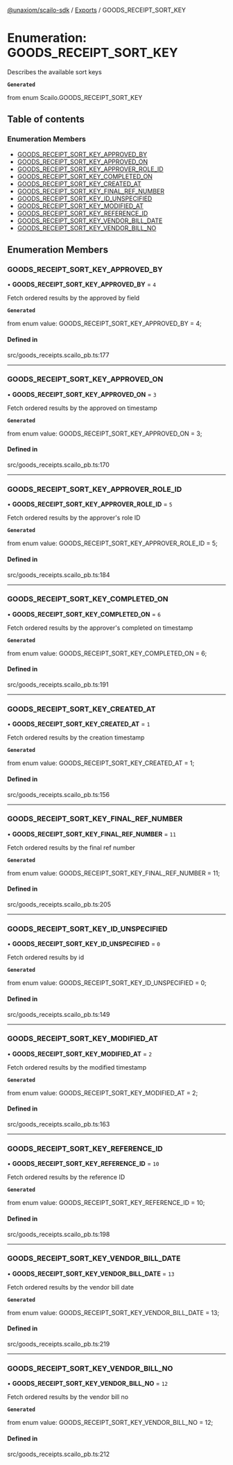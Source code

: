 [@unaxiom/scailo-sdk](../README.md) / [Exports](../modules.md) / GOODS\_RECEIPT\_SORT\_KEY

# Enumeration: GOODS\_RECEIPT\_SORT\_KEY

Describes the available sort keys

**`Generated`**

from enum Scailo.GOODS_RECEIPT_SORT_KEY

## Table of contents

### Enumeration Members

- [GOODS\_RECEIPT\_SORT\_KEY\_APPROVED\_BY](GOODS_RECEIPT_SORT_KEY.md#goods_receipt_sort_key_approved_by)
- [GOODS\_RECEIPT\_SORT\_KEY\_APPROVED\_ON](GOODS_RECEIPT_SORT_KEY.md#goods_receipt_sort_key_approved_on)
- [GOODS\_RECEIPT\_SORT\_KEY\_APPROVER\_ROLE\_ID](GOODS_RECEIPT_SORT_KEY.md#goods_receipt_sort_key_approver_role_id)
- [GOODS\_RECEIPT\_SORT\_KEY\_COMPLETED\_ON](GOODS_RECEIPT_SORT_KEY.md#goods_receipt_sort_key_completed_on)
- [GOODS\_RECEIPT\_SORT\_KEY\_CREATED\_AT](GOODS_RECEIPT_SORT_KEY.md#goods_receipt_sort_key_created_at)
- [GOODS\_RECEIPT\_SORT\_KEY\_FINAL\_REF\_NUMBER](GOODS_RECEIPT_SORT_KEY.md#goods_receipt_sort_key_final_ref_number)
- [GOODS\_RECEIPT\_SORT\_KEY\_ID\_UNSPECIFIED](GOODS_RECEIPT_SORT_KEY.md#goods_receipt_sort_key_id_unspecified)
- [GOODS\_RECEIPT\_SORT\_KEY\_MODIFIED\_AT](GOODS_RECEIPT_SORT_KEY.md#goods_receipt_sort_key_modified_at)
- [GOODS\_RECEIPT\_SORT\_KEY\_REFERENCE\_ID](GOODS_RECEIPT_SORT_KEY.md#goods_receipt_sort_key_reference_id)
- [GOODS\_RECEIPT\_SORT\_KEY\_VENDOR\_BILL\_DATE](GOODS_RECEIPT_SORT_KEY.md#goods_receipt_sort_key_vendor_bill_date)
- [GOODS\_RECEIPT\_SORT\_KEY\_VENDOR\_BILL\_NO](GOODS_RECEIPT_SORT_KEY.md#goods_receipt_sort_key_vendor_bill_no)

## Enumeration Members

### GOODS\_RECEIPT\_SORT\_KEY\_APPROVED\_BY

• **GOODS\_RECEIPT\_SORT\_KEY\_APPROVED\_BY** = ``4``

Fetch ordered results by the approved by field

**`Generated`**

from enum value: GOODS_RECEIPT_SORT_KEY_APPROVED_BY = 4;

#### Defined in

src/goods_receipts.scailo_pb.ts:177

___

### GOODS\_RECEIPT\_SORT\_KEY\_APPROVED\_ON

• **GOODS\_RECEIPT\_SORT\_KEY\_APPROVED\_ON** = ``3``

Fetch ordered results by the approved on timestamp

**`Generated`**

from enum value: GOODS_RECEIPT_SORT_KEY_APPROVED_ON = 3;

#### Defined in

src/goods_receipts.scailo_pb.ts:170

___

### GOODS\_RECEIPT\_SORT\_KEY\_APPROVER\_ROLE\_ID

• **GOODS\_RECEIPT\_SORT\_KEY\_APPROVER\_ROLE\_ID** = ``5``

Fetch ordered results by the approver's role ID

**`Generated`**

from enum value: GOODS_RECEIPT_SORT_KEY_APPROVER_ROLE_ID = 5;

#### Defined in

src/goods_receipts.scailo_pb.ts:184

___

### GOODS\_RECEIPT\_SORT\_KEY\_COMPLETED\_ON

• **GOODS\_RECEIPT\_SORT\_KEY\_COMPLETED\_ON** = ``6``

Fetch ordered results by the approver's completed on timestamp

**`Generated`**

from enum value: GOODS_RECEIPT_SORT_KEY_COMPLETED_ON = 6;

#### Defined in

src/goods_receipts.scailo_pb.ts:191

___

### GOODS\_RECEIPT\_SORT\_KEY\_CREATED\_AT

• **GOODS\_RECEIPT\_SORT\_KEY\_CREATED\_AT** = ``1``

Fetch ordered results by the creation timestamp

**`Generated`**

from enum value: GOODS_RECEIPT_SORT_KEY_CREATED_AT = 1;

#### Defined in

src/goods_receipts.scailo_pb.ts:156

___

### GOODS\_RECEIPT\_SORT\_KEY\_FINAL\_REF\_NUMBER

• **GOODS\_RECEIPT\_SORT\_KEY\_FINAL\_REF\_NUMBER** = ``11``

Fetch ordered results by the final ref number

**`Generated`**

from enum value: GOODS_RECEIPT_SORT_KEY_FINAL_REF_NUMBER = 11;

#### Defined in

src/goods_receipts.scailo_pb.ts:205

___

### GOODS\_RECEIPT\_SORT\_KEY\_ID\_UNSPECIFIED

• **GOODS\_RECEIPT\_SORT\_KEY\_ID\_UNSPECIFIED** = ``0``

Fetch ordered results by id

**`Generated`**

from enum value: GOODS_RECEIPT_SORT_KEY_ID_UNSPECIFIED = 0;

#### Defined in

src/goods_receipts.scailo_pb.ts:149

___

### GOODS\_RECEIPT\_SORT\_KEY\_MODIFIED\_AT

• **GOODS\_RECEIPT\_SORT\_KEY\_MODIFIED\_AT** = ``2``

Fetch ordered results by the modified timestamp

**`Generated`**

from enum value: GOODS_RECEIPT_SORT_KEY_MODIFIED_AT = 2;

#### Defined in

src/goods_receipts.scailo_pb.ts:163

___

### GOODS\_RECEIPT\_SORT\_KEY\_REFERENCE\_ID

• **GOODS\_RECEIPT\_SORT\_KEY\_REFERENCE\_ID** = ``10``

Fetch ordered results by the reference ID

**`Generated`**

from enum value: GOODS_RECEIPT_SORT_KEY_REFERENCE_ID = 10;

#### Defined in

src/goods_receipts.scailo_pb.ts:198

___

### GOODS\_RECEIPT\_SORT\_KEY\_VENDOR\_BILL\_DATE

• **GOODS\_RECEIPT\_SORT\_KEY\_VENDOR\_BILL\_DATE** = ``13``

Fetch ordered results by the vendor bill date

**`Generated`**

from enum value: GOODS_RECEIPT_SORT_KEY_VENDOR_BILL_DATE = 13;

#### Defined in

src/goods_receipts.scailo_pb.ts:219

___

### GOODS\_RECEIPT\_SORT\_KEY\_VENDOR\_BILL\_NO

• **GOODS\_RECEIPT\_SORT\_KEY\_VENDOR\_BILL\_NO** = ``12``

Fetch ordered results by the vendor bill no

**`Generated`**

from enum value: GOODS_RECEIPT_SORT_KEY_VENDOR_BILL_NO = 12;

#### Defined in

src/goods_receipts.scailo_pb.ts:212
